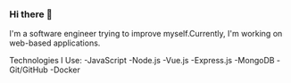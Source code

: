 ### Hi there 👋

I'm a software engineer trying to improve myself.Currently, I'm working on web-based applications.

Technologies I Use:
-JavaScript
-Node.js
-Vue.js
-Express.js
-MongoDB
-Git/GitHub 
-Docker
